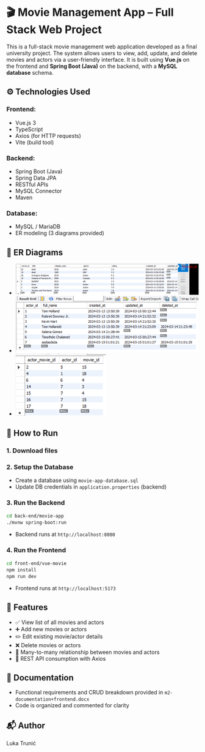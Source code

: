 # 🎬 Movie Management App – Full Stack Web Project

This is a full-stack movie management web application developed as a final university project. The system allows users to view, add, update, and delete movies and actors via a user-friendly interface. It is built using **Vue.js** on the frontend and **Spring Boot (Java)** on the backend, with a **MySQL database** schema.

## ⚙️ Technologies Used

### Frontend:
- Vue.js 3
- TypeScript
- Axios (for HTTP requests)
- Vite (build tool)

### Backend:
- Spring Boot (Java)
- Spring Data JPA
- RESTful APIs
- MySQL Connector
- Maven

### Database:
- MySQL / MariaDB
- ER modeling (3 diagrams provided)


## 📁 ER Diagrams

- ![Movie Dataset](movie-database.png) 
- ![Actor Dataset](actor-database.png)
- ![Actor Movie Dataset](actor-movie-database.png)


## 🚀 How to Run

### 1. Download files

### 2. Setup the Database
- Create a database using `movie-app-database.sql`
- Update DB credentials in `application.properties` (backend)

### 3. Run the Backend
```bash
cd back-end/movie-app
./mvnw spring-boot:run
```
- Backend runs at `http://localhost:8080`

### 4. Run the Frontend
```bash
cd front-end/vue-movie
npm install
npm run dev
```
- Frontend runs at `http://localhost:5173`


## 🔄 Features

- ✅ View list of all movies and actors
- ➕ Add new movies or actors
- ✏️ Edit existing movie/actor details
- ❌ Delete movies or actors
- 🔗 Many-to-many relationship between movies and actors
- 📡 REST API consumption with Axios


## 📘 Documentation

- Functional requirements and CRUD breakdown provided in `m2-documentation+frontend.docx`
- Code is organized and commented for clarity


## 📬 Author

Luka Trunić
